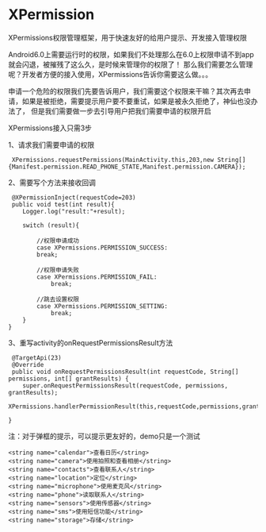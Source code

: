 # XPermission
XPermissions权限管理框架，用于快速友好的给用户提示、开发接入管理权限

Android6.0上需要运行时的权限，如果我们不处理那么在6.0上权限申请不到app就会闪退，被摧残了这么久，是时候来管理你的权限了！
那么我们需要怎么管理呢？开发者方便的接入使用，XPermissions告诉你需要这么做。。。

申请一个危险的权限我们先要告诉用户，我们需要这个权限来干嘛？其次再去申请，如果是被拒绝，需要提示用户要不要重试，如果是被永久拒绝了，神仙也没办法了，
但是我们需要做一步去引导用户把我们需要申请的权限开启

XPermissions接入只需3步

1、请求我们需要申请的权限
     
     XPermissions.requestPermissions(MainActivity.this,203,new String[]{Manifest.permission.READ_PHONE_STATE,Manifest.permission.CAMERA});

2、需要写个方法来接收回调
    
     @XPermissionInject(requestCode=203)
     public void test(int result){
        Logger.log("result:"+result);

        switch (result){

            //权限申请成功
            case XPermissions.PERMISSION_SUCCESS:
            break;

            //权限申请失败
            case XPermissions.PERMISSION_FAIL:
                break;

            //跳去设置权限
            case XPermissions.PERMISSION_SETTING:
                break;
        }
    }
  
3、重写activity的onRequestPermissionsResult方法
  
     @TargetApi(23)
     @Override
     public void onRequestPermissionsResult(int requestCode, String[] permissions, int[] grantResults) {
        super.onRequestPermissionsResult(requestCode, permissions, grantResults);
        XPermissions.handlerPermissionResult(this,requestCode,permissions,grantResults);

    }
  
  注：对于弹框的提示，可以提示更友好的，demo只是一个测试
    
    <string name="calendar">查看日历</string>
    <string name="camera">使用拍照和查看相册</string>
    <string name="contacts">查看联系人</string>
    <string name="location">定位</string>
    <string name="microphone">使用麦克风</string>
    <string name="phone">读取联系人</string>
    <string name="sensors">使用传感器</string>
    <string name="sms">使用短信功能</string>
    <string name="storage">存储</string>
